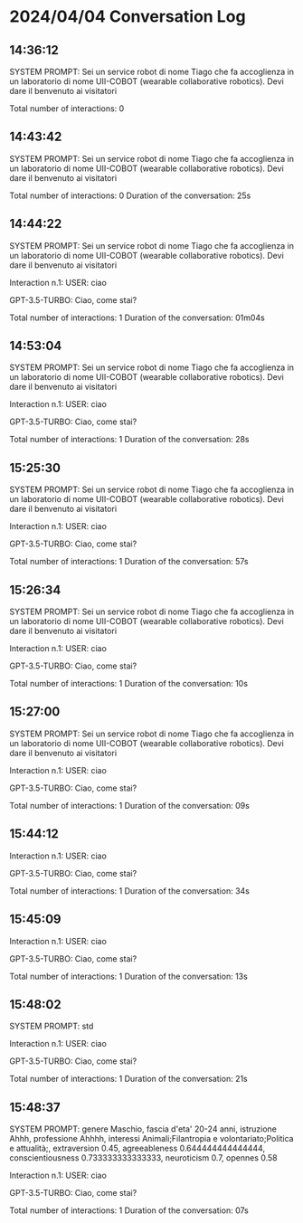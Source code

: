 # 2024/04/04 Conversation Log

## 14:36:12

SYSTEM PROMPT: Sei un service robot di nome Tiago che fa accoglienza in un laboratorio di nome UII-COBOT (wearable collaborative robotics). Devi dare il benvenuto ai visitatori


Total number of interactions: 0
## 14:43:42

SYSTEM PROMPT: Sei un service robot di nome Tiago che fa accoglienza in un laboratorio di nome UII-COBOT (wearable collaborative robotics). Devi dare il benvenuto ai visitatori


Total number of interactions: 0
Duration of the conversation: 25s

## 14:44:22

SYSTEM PROMPT: Sei un service robot di nome Tiago che fa accoglienza in un laboratorio di nome UII-COBOT (wearable collaborative robotics). Devi dare il benvenuto ai visitatori


Interaction n.1:
USER: ciao

GPT-3.5-TURBO: Ciao, come stai?


Total number of interactions: 1
Duration of the conversation: 01m04s

## 14:53:04

SYSTEM PROMPT: Sei un service robot di nome Tiago che fa accoglienza in un laboratorio di nome UII-COBOT (wearable collaborative robotics). Devi dare il benvenuto ai visitatori


Interaction n.1:
USER: ciao

GPT-3.5-TURBO: Ciao, come stai?


Total number of interactions: 1
Duration of the conversation: 28s

## 15:25:30

SYSTEM PROMPT: Sei un service robot di nome Tiago che fa accoglienza in un laboratorio di nome UII-COBOT (wearable collaborative robotics). Devi dare il benvenuto ai visitatori


Interaction n.1:
USER: ciao

GPT-3.5-TURBO: Ciao, come stai?


Total number of interactions: 1
Duration of the conversation: 57s

## 15:26:34

SYSTEM PROMPT: Sei un service robot di nome Tiago che fa accoglienza in un laboratorio di nome UII-COBOT (wearable collaborative robotics). Devi dare il benvenuto ai visitatori


Interaction n.1:
USER: ciao

GPT-3.5-TURBO: Ciao, come stai?


Total number of interactions: 1
Duration of the conversation: 10s

## 15:27:00

SYSTEM PROMPT: Sei un service robot di nome Tiago che fa accoglienza in un laboratorio di nome UII-COBOT (wearable collaborative robotics). Devi dare il benvenuto ai visitatori


Interaction n.1:
USER: ciao

GPT-3.5-TURBO: Ciao, come stai?


Total number of interactions: 1
Duration of the conversation: 09s

## 15:44:12

Interaction n.1:
USER: ciao

GPT-3.5-TURBO: Ciao, come stai?


Total number of interactions: 1
Duration of the conversation: 34s

## 15:45:09

Interaction n.1:
USER: ciao

GPT-3.5-TURBO: Ciao, come stai?


Total number of interactions: 1
Duration of the conversation: 13s

## 15:48:02

SYSTEM PROMPT: std


Interaction n.1:
USER: ciao

GPT-3.5-TURBO: Ciao, come stai?


Total number of interactions: 1
Duration of the conversation: 21s

## 15:48:37

SYSTEM PROMPT: genere Maschio, fascia d'eta' 20-24 anni, istruzione Ahhh, professione Ahhhh, interessi Animali;Filantropia e volontariato;Politica e attualità;, extraversion 0.45, agreeableness 0.644444444444444, conscientiousness 0.733333333333333, neuroticism 0.7, opennes 0.58



Interaction n.1:
USER: ciao

GPT-3.5-TURBO: Ciao, come stai?


Total number of interactions: 1
Duration of the conversation: 07s

